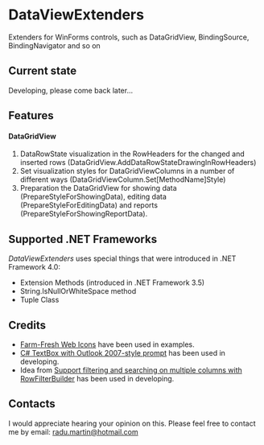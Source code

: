 # DataViewExtenders

Extenders for WinForms controls, such as DataGridView, BindingSource, BindingNavigator and so on

## Current state

Developing, please come back later...

## Features

#### DataGridView

1. DataRowState visualization in the RowHeaders for the changed and inserted rows (DataGridView.AddDataRowStateDrawingInRowHeaders)
2. Set visualization styles for DataGridViewColumns in a number of different ways (DataGridViewColumn.Set[MethodName]Style)
3. Preparation the DataGridView for showing data (PrepareStyleForShowingData), editing data (PrepareStyleForEditingData) and reports (PrepareStyleForShowingReportData).

## Supported .NET Frameworks

_DataViewExtenders_ uses special things that were introduced in .NET Framework 4.0: 
- Extension Methods (introduced in .NET Framework 3.5)
- String.IsNullOrWhiteSpace method
- Tuple Class

## Credits

- [Farm-Fresh Web Icons](http://www.fatcow.com/free-icons) have been used in examples.
- [C# TextBox with Outlook 2007-style prompt](https://www.codeproject.com/Articles/15954/C-TextBox-with-Outlook-style-prompt) has been used in developing.
- Idea from [Support filtering and searching on multiple columns with RowFilterBuilder](https://www.codeproject.com/Articles/14640/Support-filtering-and-searching-on-multiple-column) has been used in developing.

## Contacts

I would appreciate hearing your opinion on this. Please feel free to contact me by email: [radu.martin@hotmail.com](mailto://radu.martin@hotmail.com)
